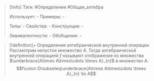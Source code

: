 > [!info]
> Тэги: #Определение #Общая_алгебра 
> 
> Использует: *-*
> Примеры: *-*
> 
> Типы: *-*
> Свойства: *-*
> Конструкции: *-*
> 
> Эквивалентности: *-*
> Обобщения: *-*

> [!definition]+ Определение aлгебраической внутренней операции
> Рассмотрим непустое множество $A$. Тогда aлгебраической внутренней операцией $f$ называют отображение из множества $\underbrace{A\times A\times\cdots \times A}_{n}$ в множество $A$.
> $$f\colon D\subseteq\underbrace{A\times A\times\cdots \times A}_{n} \to A$$